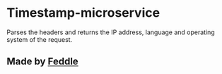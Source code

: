 Timestamp-microservice
==========================

Parses the headers and returns the IP address, language and operating system of the request.

Made by [Feddle](https://github.com/Feddle)
-------------------

